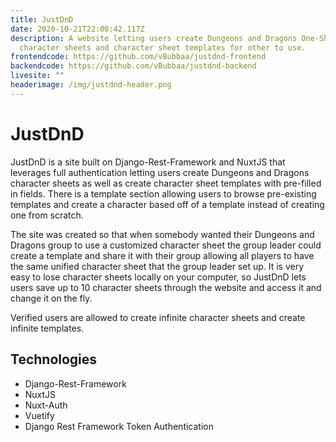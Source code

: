 ```yaml
---
title: JustDnD
date: 2020-10-21T22:00:42.117Z
description: A website letting users create Dungeons and Dragons One-Shot
  character sheets and character sheet templates for other to use.
frontendcode: https://github.com/vBubbaa/justdnd-frontend
backendcode: https://github.com/vBubbaa/justdnd-backend
livesite: ""
headerimage: /img/justdnd-header.png
---
```


# JustDnD

JustDnD is a site built on Django-Rest-Framework and NuxtJS that leverages full authentication letting users create Dungeons and Dragons character sheets as well as create character sheet templates with pre-filled in fields. There is a template section allowing users to browse pre-existing templates and create a character based off of a template instead of creating one from scratch.

The site was created so that when somebody wanted their Dungeons and Dragons group to use a customized character sheet the group leader could create a template and share it with their group allowing all players to have the same unified character sheet that the group leader set up. It is very easy to lose character sheets locally on your computer, so JustDnD lets users save up to 10 character sheets through the website and access it and change it on the fly.

Verified users are allowed to create infinite character sheets and create infinite templates.

## Technologies

- Django-Rest-Framework
- NuxtJS
- Nuxt-Auth
- Vuetify
- Django Rest Framework Token Authentication
